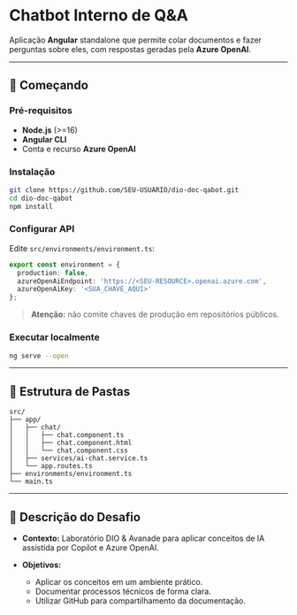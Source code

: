 # Chatbot Interno de Q\&A

Aplicação **Angular** standalone que permite colar documentos e fazer perguntas sobre eles, com respostas geradas pela **Azure OpenAI**.

---

## 🚀 Começando

### Pré-requisitos

* **Node.js** (>=16)
* **Angular CLI**
* Conta e recurso **Azure OpenAI**

### Instalação

```bash
git clone https://github.com/SEU-USUARIO/dio-doc-qabot.git
cd dio-doc-qabot
npm install
```

### Configurar API

Edite `src/environments/environment.ts`:

```ts
export const environment = {
  production: false,
  azureOpenAiEndpoint: 'https://<SEU-RESOURCE>.openai.azure.com',
  azureOpenAiKey: '<SUA_CHAVE_AQUI>'
};
```

> **Atenção:** não comite chaves de produção em repositórios públicos.

### Executar localmente

```bash
ng serve --open
```

---

## 📄 Estrutura de Pastas

```
src/
├── app/
│   ├── chat/
│   │   ├── chat.component.ts
│   │   ├── chat.component.html
│   │   └── chat.component.css
│   ├── services/ai-chat.service.ts
│   └── app.routes.ts
├── environments/environment.ts
└── main.ts
```

---

## 📝 Descrição do Desafio

* **Contexto:** Laboratório DIO & Avanade para aplicar conceitos de IA assistida por Copilot e Azure OpenAI.
* **Objetivos:**

  * Aplicar os conceitos em um ambiente prático.
  * Documentar processos técnicos de forma clara.
  * Utilizar GitHub para compartilhamento da documentação.



